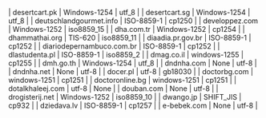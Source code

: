 | desertcart.pk | Windows-1254 | utf_8 |
| desertcart.sg | Windows-1254 | utf_8 |
| deutschlandgourmet.info | ISO-8859-1 | cp1250 |
| developpez.com | Windows-1252 | iso8859_15 |
| dha.com.tr | Windows-1252 | cp1254 |
| dhammathai.org | TIS-620 | iso8859_11 |
| diaadia.pr.gov.br | ISO-8859-1 | cp1252 |
| diariodepernambuco.com.br | ISO-8859-1 | cp1252 |
| dlastudenta.pl | ISO-8859-1 | iso8859_2 |
| dmag.co.il | windows-1255 | cp1255 |
| dmh.go.th | Windows-1254 | utf_8 |
| dndnha.com | None | utf-8 |
| dndnha.net | None | utf-8 |
| docer.pl | utf-8 | gb18030 |
| doctorbg.com | windows-1251 | cp1251 |
| doctoronline.bg | windows-1251 | cp1251 |
| dotalkhaleej.com | utf-8 | None |
| douban.com | None | utf-8 |
| drogisterij.net | Windows-1252 | iso8859_10 |
| dwango.jp | SHIFT_JIS | cp932 |
| dziedava.lv | ISO-8859-1 | cp1257 |
| e-bebek.com | None | utf-8 |
